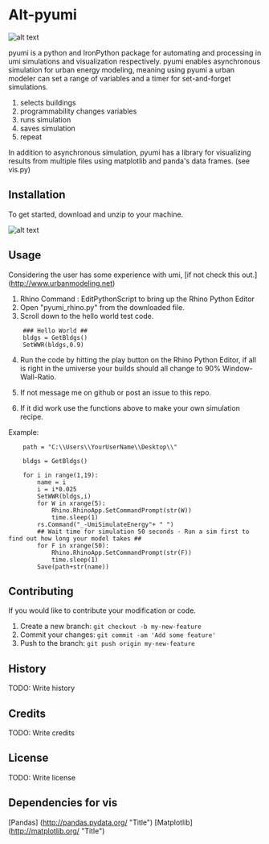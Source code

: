 Alt-pyumi 
======
![alt text][logo] 

pyumi is a python and IronPython package for automating and processing in umi simulations and visualization respectively. pyumi enables asynchronous simulation for urban energy modeling, meaning using pyumi a urban modeler can set a range of variables and a timer for set-and-forget simulations. 

1. selects buildings 
2. programmability changes variables 
3. runs simulation 
4. saves simulation 
5. repeat 

In addition to asynchronous simulation, pyumi has a library for visualizing results from multiple files using matplotlib and panda's data frames.  (see vis.py) 

## Installation

To get started, download and unzip to your machine. 

![alt text][download] 


## Usage

Considering the user has some experience with umi, [if not check this out.] (http://www.urbanmodeling.net) 

1. Rhino Command : EditPythonScript to bring up the Rhino Python Editor 
2. Open "pyumi_rhino.py" from the downloaded file.
3. Scroll down to the hello world test code. 

```pyhton
	### Hello World ## 
	bldgs = GetBldgs()
	SetWWR(bldgs,0.9)
```

4. Run the code by hitting the play button on the Rhino Python Editor,  if all is right in the umiverse your builds should all change to 90% Window-Wall-Ratio. 

5. If not message me on github or post an issue to this repo. 
6. If it did work use the functions above to make your own simulation recipe.

Example:

```pyhton
	path = "C:\\Users\\YourUserName\\Desktop\\"

	bldgs = GetBldgs()

	for i in range(1,19):
    	name = i
    	i = i*0.025
    	SetWWR(bldgs,i)
    	for W in xrange(5):
	    	Rhino.RhinoApp.SetCommandPrompt(str(W))
	    	time.sleep(1)
    	rs.Command("_-UmiSimulateEnergy"+ " ")
    	## Wait time for simulation 50 seconds - Run a sim first to find out how long your model takes ##
    	for F in xrange(50):
	    	Rhino.RhinoApp.SetCommandPrompt(str(F))
	    	time.sleep(1)
    	Save(path+str(name))

```

## Contributing

If you would like to contribute your modification or code. 

1. Create a new branch: `git checkout -b my-new-feature`
3. Commit your changes: `git commit -am 'Add some feature'`
4. Push to the branch: `git push origin my-new-feature`


## History
TODO: Write history

## Credits
TODO: Write credits
## License
TODO: Write license

## Dependencies for vis  
[Pandas] (http://pandas.pydata.org/ "Title")
[Matplotlib] (http://matplotlib.org/ "Title") 


[download]: https://github.com/jamiefarrell/pyumi/blob/master/img/DownloadZIP.PNG
[logo]: https://github.com/jamiefarrell/pyumi/blob/master/img/pyumi.png
